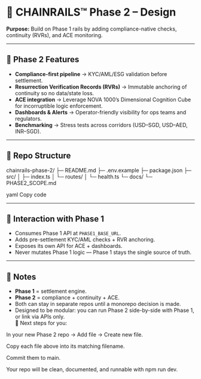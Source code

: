 # 🚆 CHAINRAILS™ Phase 2 – Design

**Purpose:** Build on Phase 1 rails by adding compliance-native checks, continuity (RVRs), and ACE monitoring.

---

## 🔑 Phase 2 Features
- **Compliance-first pipeline** → KYC/AML/ESG validation before settlement.  
- **Resurrection Verification Records (RVRs)** → Immutable anchoring of continuity so no data/state loss.  
- **ACE integration** → Leverage NOVA 1000’s Dimensional Cognition Cube for incorruptible logic enforcement.  
- **Dashboards & Alerts** → Operator-friendly visibility for ops teams and regulators.  
- **Benchmarking** → Stress tests across corridors (USD–SGD, USD–AED, INR–SGD).  

---

## 📂 Repo Structure
chainrails-phase-2/
├─ README.md
├─ .env.example
├─ package.json
├─ src/
│ ├─ index.ts
│ └─ routes/
│ └─ health.ts
└─ docs/
└─ PHASE2_SCOPE.md

yaml
Copy code

---

## 🌉 Interaction with Phase 1
- Consumes Phase 1 API at `PHASE1_BASE_URL`.  
- Adds pre-settlement KYC/AML checks + RVR anchoring.  
- Exposes its own API for ACE + dashboards.  
- Never mutates Phase 1 logic — Phase 1 stays the single source of truth.  

---

## 📑 Notes
- **Phase 1** = settlement engine.  
- **Phase 2** = compliance + continuity + ACE.  
- Both can stay in separate repos until a monorepo decision is made.  
- Designed to be modular: you can run Phase 2 side-by-side with Phase 1, or link via APIs only.  
🚀 Next steps for you:

In your new Phase 2 repo → Add file → Create new file.

Copy each file above into its matching filename.

Commit them to main.

Your repo will be clean, documented, and runnable with npm run dev.

